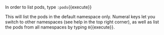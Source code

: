 In order to list pods, type `:pods`{{execute}}

This will list the pods in the default namespace only. Numeral keys let you
switch to other namespaces (see help in the top right corner), as well as list
the pods from all namespaces by typing `0`{{execute}}.
